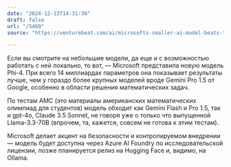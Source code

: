 ```yaml
---
date: "2024-12-13T14:31:30"
draft: false
url: "/5469"
source: "https://venturebeat.com/ai/microsofts-smaller-ai-model-beats-the-big-guys-meet-phi-4-the-efficiency-king/"

---
```


Если вы смотрите на небольшие модели, да еще и с возможностью работать с ней локально, то вот, — Microsoft представила новую модель Phi-4. При всего 14 миллиардах параметров она показывает результаты лучше, чем у гораздо более крупных моделей вроде Gemini Pro 1.5 от Google, особенно в области решения математических задач.

По тестам AMC (это материалы американских математических олимпиад для студентов) модель обходит как Gemini Flash и Pro 1.5, так и gpt-4o, Claude 3.5 Sonnet, не говоря уже о только что выпущенной Llama-3.3-70B (впрочем, та, кажется, совсем не готова к этим тестам). 

Microsoft делает акцент на безопасности и контролируемом внедрении — модель будет доступна через Azure AI Foundry по исследовательской лицензии, позже планируется релиз на Hugging Face и, видимо, на Ollama.
